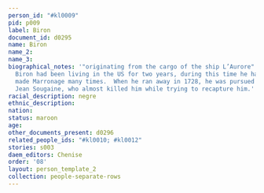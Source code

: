 ```yaml
---
person_id: "#kl0009"
pid: p009
label: Biron
document_id: d0295
name: Biron
name_2: 
name_3: 
biographical_notes: '"originating from the cargo of the ship L’Aurore" from Senegambie,
  Biron had been living in the US for two years, during this time he had successfully
  made Marronage many times.  When he ran away in 1728, he was pursued by his enslaver,
  Jean Sougaine, who almost killed him while trying to recapture him.'
racial_description: negre
ethnic_description: 
nation: 
status: maroon
age: 
other_documents_present: d0296
related_people_ids: "#kl0010; #kl0012"
stories: s003
daem_editors: Chenise
order: '08'
layout: person_template_2
collection: people-separate-rows
---
```

